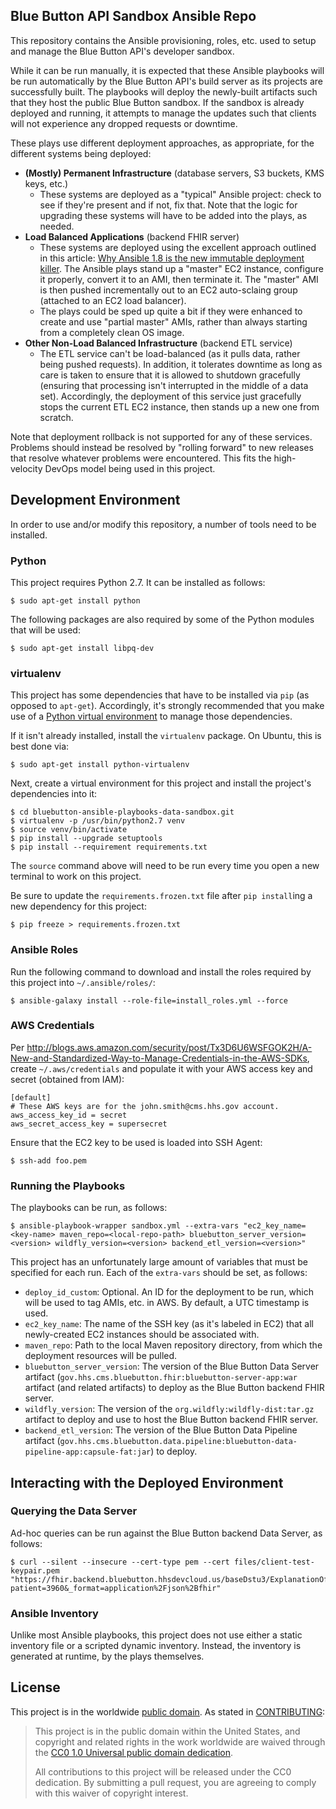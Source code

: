Blue Button API Sandbox Ansible Repo
------------------------------------

This repository contains the Ansible provisioning, roles, etc. used to setup and manage the Blue Button API's developer sandbox.

While it can be run manually, it is expected that these Ansible playbooks will be run automatically by the Blue Button API's build server as its projects are successfully built. The playbooks will deploy the newly-built artifacts such that they host the public Blue Button sandbox. If the sandbox is already deployed and running, it attempts to manage the updates such that clients will not experience any dropped requests or downtime.

These plays use different deployment approaches, as appropriate, for the different systems being deployed:

* **(Mostly) Permanent Infrastructure** (database servers, S3 buckets, KMS keys, etc.)
    * These systems are deployed as a "typical" Ansible project: check to see if they're present and if not, fix that. Note that the logic for upgrading these systems will have to be added into the plays, as needed.
* **Load Balanced Applications** (backend FHIR server)
    * These systems are deployed using the excellent approach outlined in this article: [Why Ansible 1.8 is the new immutable deployment killer](https://t37.net/why-ansible-1-8-is-the-new-immutable-deployment-killer.html). The Ansible plays stand up a "master" EC2 instance, configure it properly, convert it to an AMI, then terminate it. The "master" AMI is then pushed incrementally out to an EC2 auto-sclaing group (attached to an EC2 load balancer).
    * The plays could be sped up quite a bit if they were enhanced to create and use "partial master" AMIs, rather than always starting from a completely clean OS image.
* **Other Non-Load Balanced Infrastructure** (backend ETL service)
    * The ETL service can't be load-balanced (as it pulls data, rather being pushed requests). In addition, it tolerates downtime as long as care is taken to ensure that it is allowed to shutdown gracefully (ensuring that processing isn't interrupted in the middle of a data set). Accordingly, the deployment of this service just gracefully stops the current ETL EC2 instance, then stands up a new one from scratch.

Note that deployment rollback is not supported for any of these services. Problems should instead be resolved by "rolling forward" to new releases that resolve whatever problems were encountered. This fits the high-velocity DevOps model being used in this project.

## Development Environment

In order to use and/or modify this repository, a number of tools need to be installed.

### Python

This project requires Python 2.7. It can be installed as follows:

    $ sudo apt-get install python

The following packages are also required by some of the Python modules that will be used:

    $ sudo apt-get install libpq-dev

### virtualenv

This project has some dependencies that have to be installed via `pip` (as opposed to `apt-get`). Accordingly, it's strongly recommended that you make use of a [Python virtual environment](http://docs.python-guide.org/en/latest/dev/virtualenvs/) to manage those dependencies.

If it isn't already installed, install the `virtualenv` package. On Ubuntu, this is best done via:

    $ sudo apt-get install python-virtualenv

Next, create a virtual environment for this project and install the project's dependencies into it:

    $ cd bluebutton-ansible-playbooks-data-sandbox.git
    $ virtualenv -p /usr/bin/python2.7 venv
    $ source venv/bin/activate
    $ pip install --upgrade setuptools
    $ pip install --requirement requirements.txt

The `source` command above will need to be run every time you open a new terminal to work on this project.

Be sure to update the `requirements.frozen.txt` file after `pip install`ing a new dependency for this project:

    $ pip freeze > requirements.frozen.txt

### Ansible Roles

Run the following command to download and install the roles required by this project into `~/.ansible/roles/`:

    $ ansible-galaxy install --role-file=install_roles.yml --force

### AWS Credentials

Per <http://blogs.aws.amazon.com/security/post/Tx3D6U6WSFGOK2H/A-New-and-Standardized-Way-to-Manage-Credentials-in-the-AWS-SDKs>, create `~/.aws/credentials` and populate it with your AWS access key and secret (obtained from IAM):

    [default]
    # These AWS keys are for the john.smith@cms.hhs.gov account.
    aws_access_key_id = secret
    aws_secret_access_key = supersecret

Ensure that the EC2 key to be used is loaded into SSH Agent:

    $ ssh-add foo.pem

### Running the Playbooks

The playbooks can be run, as follows:

    $ ansible-playbook-wrapper sandbox.yml --extra-vars "ec2_key_name=<key-name> maven_repo=<local-repo-path> bluebutton_server_version=<version> wildfly_version=<version> backend_etl_version=<version>"

This project has an unfortunately large amount of variables that must be specified for each run. Each of the `extra-vars` should be set, as follows:

* `deploy_id_custom`: Optional. An ID for the deployment to be run, which will be used to tag AMIs, etc. in AWS. By default, a UTC timestamp is used.
* `ec2_key_name`: The name of the SSH key (as it's labeled in EC2) that all newly-created EC2 instances should be associated with.
* `maven_repo`: Path to the local Maven repository directory, from which the deployment resources will be pulled.
* `bluebutton_server_version`: The version of the Blue Button Data Server artifact (`gov.hhs.cms.bluebutton.fhir:bluebutton-server-app:war` artifact (and related artifacts) to deploy as the Blue Button backend FHIR server.
* `wildfly_version`: The version of the `org.wildfly:wildfly-dist:tar.gz` artifact to deploy and use to host the Blue Button backend FHIR server.
* `backend_etl_version`: The version of the Blue Button Data Pipeline artifact (`gov.hhs.cms.bluebutton.data.pipeline:bluebutton-data-pipeline-app:capsule-fat:jar`) to deploy.

## Interacting with the Deployed Environment

### Querying the Data Server

Ad-hoc queries can be run against the Blue Button backend Data Server, as follows:

    $ curl --silent --insecure --cert-type pem --cert files/client-test-keypair.pem "https://fhir.backend.bluebutton.hhsdevcloud.us/baseDstu3/ExplanationOfBenefit?patient=3960&_format=application%2Fjson%2Bfhir"

### Ansible Inventory

Unlike most Ansible playbooks, this project does not use either a static inventory file or a scripted dynamic inventory. Instead, the inventory is generated at runtime, by the plays themselves.

## License

This project is in the worldwide [public domain](LICENSE.md). As stated in [CONTRIBUTING](CONTRIBUTING.md):

> This project is in the public domain within the United States, and copyright and related rights in the work worldwide are waived through the [CC0 1.0 Universal public domain dedication](https://creativecommons.org/publicdomain/zero/1.0/).
>
> All contributions to this project will be released under the CC0 dedication. By submitting a pull request, you are agreeing to comply with this waiver of copyright interest.

